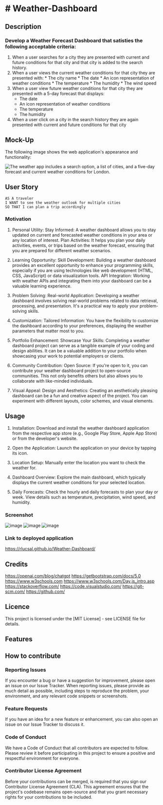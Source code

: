 # # Weather-Dashboard

## Description 

### Develop a Weather Forecast Dashboard that satisties the following  acceptable criteria:

1.   When a user searches for a city they are presented with current and future conditions for that city and that city is added to the search history.
2.   When a user views the current weather conditions for that city they are presented with:
    * The city name
    * The date
    * An icon representation of weather conditions
    * The temperature
    * The humidity
    * The wind speed
3.  When a user view future weather conditions for that city they are presented with a 5-day forecast that displays:
    * The date
    * An icon representation of weather conditions
    * The temperature
    * The humidity
4.  When a user click on a city in the search history they are again presented with current and future conditions for that city

## Mock-Up

The following image shows the web application's appearance and functionality:

![The weather app includes a search option, a list of cities, and a five-day forecast and current weather conditions for London.](./assets/10-server-side-apis-challenge-demo.png)

## User Story

```text
AS A traveler
I WANT to see the weather outlook for multiple cities
SO THAT I can plan a trip accordingly
```

### Motivation 

1. Personal Utility:
   Stay Informed: A weather dashboard allows you to stay updated on current and forecasted weather conditions in your area or any location of interest.
   Plan Activities: It helps you plan your daily activities, events, or trips based on the weather forecast, ensuring that you are prepared for different weather scenarios.
   
2. Learning Opportunity:
   Skill Development: Building a weather dashboard provides an excellent opportunity to enhance your programming skills, especially if you are using technologies like web development (HTML, CSS, JavaScript) or data visualization tools.
   API Integration: Working with weather APIs and integrating them into your dashboard can be a valuable learning experience.
   
3. Problem Solving:
   Real-world Application: Developing a weather dashboard involves solving real-world problems related to data retrieval, processing, and presentation. It's a practical way to apply your problem-solving skills.
   
4. Customization:
   Tailored Information: You have the flexibility to customize the dashboard according to your preferences, displaying the weather parameters that matter most to you.
   
5. Portfolio Enhancement:
   Showcase Your Skills: Completing a weather dashboard project can serve as a tangible example of your coding and design abilities. It can be a valuable addition to your portfolio when showcasing your work to potential employers or clients.
   
7. Community Contribution:
   Open Source: If you're open to it, you can contribute your weather dashboard project to open-source communities. This not only benefits others but also allows you to collaborate with like-minded individuals.
   
9. Visual Appeal:
   Design and Aesthetics: Creating an aesthetically pleasing dashboard can be a fun and creative aspect of the project. You can experiment with different layouts, color schemes, and visual elements.
   
## Usage

1. Installation:
  Download and install the weather dashboard application from the respective app store (e.g., Google Play Store, Apple App Store) or from the developer's website.

2. Open the Application:
   Launch the application on your device by tapping its icon.
   
3. Location Setup:
   Manually enter the location you want to check the weather for.
   
4. Dashboard Overview:
   Explore the main dashboard, which typically displays the current weather conditions for your selected location.
   
5. Daily Forecasts:
  Check the hourly and daily forecasts to plan your day or week.
  View details such as temperature, precipitation, wind speed, and humidity.

### Screenshot
![image](https://github.com/RlucSal/Weather-Dashboard/assets/145674108/a96a161b-4ca8-4714-b4e5-a7de9f405870)
![image](https://github.com/RlucSal/Weather-Dashboard/assets/145674108/37d26800-9b95-4968-ba6d-40afe8067b8d)
![image](https://github.com/RlucSal/Weather-Dashboard/assets/145674108/526883dc-876e-44eb-b492-5300d5ed5fb1)

### Link to deployed application

https://rlucsal.github.io/Weather-Dashboard/

## Credits

https://openai.com/blog/chatgpt
https://getbootstrap.com/docs/5.0
https://www.w3schools.com
https://www.w3schools.com/Day.js_intro.asp
https://stackoverflow.com/
https://code.visualstudio.com/
https://git-scm.com/
https://github.com/

## Licence
This project is licensed under the [MIT License] - see LICENSE file for details.

## Features

## How to contribute
### Reporting Issues
If you encounter a bug or have a suggestion for improvement, please open an issue on our Issue Tracker. When reporting issues, please provide as much detail as possible, including steps to reproduce the problem, your environment, and any relevant code snippets or screenshots.

### Feature Requests
If you have an idea for a new feature or enhancement, you can also open an issue on our Issue Tracker to discuss it.
   
### Code of Conduct
We have a Code of Conduct that all contributors are expected to follow. Please review it before participating in this project to ensure a positive and respectful environment for everyone.

### Contributor License Agreement
Before your contributions can be merged, is required that you sign our Contributor License Agreement (CLA). This agreement ensures that the project's codebase remains open-source and that you grant necessary rights for your contributions to be included.























